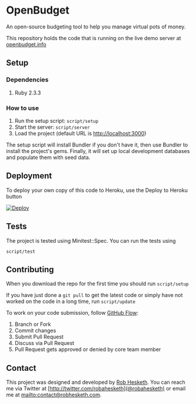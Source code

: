 # OpenBudget

An open-source budgeting tool to help you manage virtual pots of money.

This repository holds the code that is running on the live demo server at [openbudget.info](http://openbudget.info)

## Setup

### Dependencies
1. Ruby 2.3.3

### How to use

1. Run the setup script: `script/setup`
1. Start the server: `script/server`
1. Load the project (default URL is [http://localhost:3000](http://localhost:3000))

The setup script will install Bundler if you don't have it, then use Bundler to install the project's gems. Finally, it will set up local development databases and populate them with seed data.

## Deployment

To deploy your own copy of this code to Heroku, use the Deploy to Heroku button

[![Deploy](https://www.herokucdn.com/deploy/button.svg)](https://heroku.com/deploy)

<!-- TODO: Add Puppet/Ansible/etc config here, not just Heroku -->

## Tests

The project is tested using Minitest::Spec. You can run the tests using

`script/test`

## Contributing

When you download the repo for the first time you should run
`script/setup`

If you have just done a `git pull` to get the latest code or simply have not worked on the code in a long time, run
`script/update`

To work on your code submission, follow [GitHub Flow](https://guides.github.com/introduction/flow/):

1. Branch or Fork
1. Commit changes
1. Submit Pull Request
1. Discuss via Pull Request
1. Pull Request gets approved or denied by core team member

## Contact

This project was designed and developed by [Rob Hesketh](http://robhesketh.com). You can reach me via Twitter at [http://twitter.com/robahesketh](@robahesketh) or email me at [mailto:contact@robhesketh.com](contact@robhesketh.com).